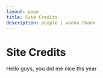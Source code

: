 ```yaml
---
layout: page
title: Site Credits
description: people i wanna thank
---
```

# Site Credits
Hello guys, you did me nice ths year